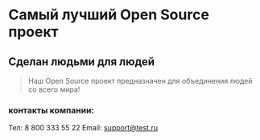 # Самый лучший Open Source проект

## Сделан людьми для людей

> Наш Open Source проект предназначен для объединения людей со всего мира!

### контакты компании:
Тел: 8 800 333 55 22
Email: support@test.ru
